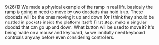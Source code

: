 9/26/19
We made a physical example of the ramp in real life. basically the ramp is going to need to move by two doodads that hold it up.
These doodads will be the ones moving it up and down (Or i think they should be nestled in pockets inside the platform itself)
First step: make a singular doodad that can go up and down. 
What button will be used to move it?
It's being made on a mouse and keyboard, so we innitially need keyboard controals anyway before even considering controllers.
